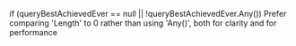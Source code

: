  if (queryBestAchievedEver == null || !queryBestAchievedEver.Any())
 Prefer comparing 'Length' to 0 rather than using 'Any()', both for clarity and for performance

